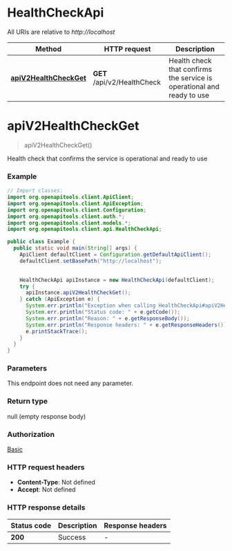 # HealthCheckApi

All URIs are relative to *http://localhost*

Method | HTTP request | Description
------------- | ------------- | -------------
[**apiV2HealthCheckGet**](HealthCheckApi.md#apiV2HealthCheckGet) | **GET** /api/v2/HealthCheck | Health check that confirms the service is operational and ready to use


<a name="apiV2HealthCheckGet"></a>
# **apiV2HealthCheckGet**
> apiV2HealthCheckGet()

Health check that confirms the service is operational and ready to use

### Example
```java
// Import classes:
import org.openapitools.client.ApiClient;
import org.openapitools.client.ApiException;
import org.openapitools.client.Configuration;
import org.openapitools.client.auth.*;
import org.openapitools.client.models.*;
import org.openapitools.client.api.HealthCheckApi;

public class Example {
  public static void main(String[] args) {
    ApiClient defaultClient = Configuration.getDefaultApiClient();
    defaultClient.setBasePath("http://localhost");
    

    HealthCheckApi apiInstance = new HealthCheckApi(defaultClient);
    try {
      apiInstance.apiV2HealthCheckGet();
    } catch (ApiException e) {
      System.err.println("Exception when calling HealthCheckApi#apiV2HealthCheckGet");
      System.err.println("Status code: " + e.getCode());
      System.err.println("Reason: " + e.getResponseBody());
      System.err.println("Response headers: " + e.getResponseHeaders());
      e.printStackTrace();
    }
  }
}
```

### Parameters
This endpoint does not need any parameter.

### Return type

null (empty response body)

### Authorization

[Basic](../README.md#Basic)

### HTTP request headers

 - **Content-Type**: Not defined
 - **Accept**: Not defined

### HTTP response details
| Status code | Description | Response headers |
|-------------|-------------|------------------|
**200** | Success |  -  |

